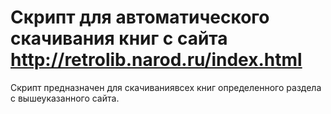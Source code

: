 # Скрипт для автоматического скачивания книг с сайта http://retrolib.narod.ru/index.html

Скрипт предназначен для скачиваниявсех книг определенного раздела с вышеуказанного сайта.
